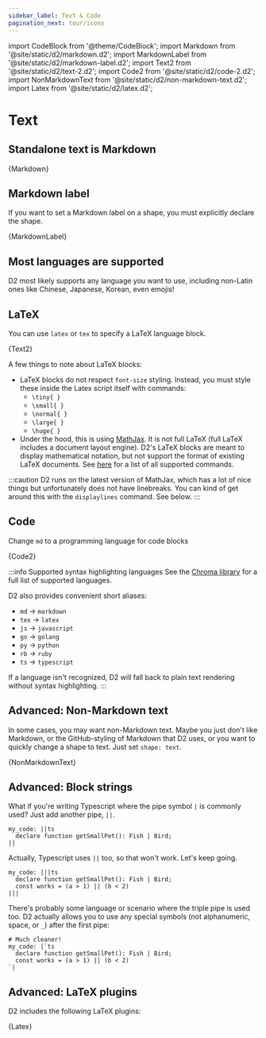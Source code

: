 ```yaml
---
sidebar_label: Text & Code
pagination_next: tour/icons
---
```

import CodeBlock from '@theme/CodeBlock';
import Markdown from '@site/static/d2/markdown.d2';
import MarkdownLabel from '@site/static/d2/markdown-label.d2';
import Text2 from '@site/static/d2/text-2.d2';
import Code2 from '@site/static/d2/code-2.d2';
import NonMarkdownText from '@site/static/d2/non-markdown-text.d2';
import Latex from '@site/static/d2/latex.d2';

# Text

## Standalone text is Markdown

<CodeBlock className="language-d2">
    {Markdown}
</CodeBlock>

<div style={{width: 300, margin: "0 auto"}} className="embedSVG" dangerouslySetInnerHTML={{__html: require('@site/static/img/generated/markdown.svg2')}}></div>

## Markdown label

If you want to set a Markdown label on a shape, you must explicitly declare the shape.

<CodeBlock className="language-d2">
    {MarkdownLabel}
</CodeBlock>

<div style={{width: 300, margin: "0 auto"}} className="embedSVG" dangerouslySetInnerHTML={{__html: require('@site/static/img/generated/markdown-label.svg2')}}></div>

## Most languages are supported

D2 most likely supports any language you want to use, including non-Latin ones like
Chinese, Japanese, Korean, even emojis!

<div className="embedSVG" dangerouslySetInnerHTML={{__html: require('@site/static/img/generated/unicode.svg2')}}></div>

## LaTeX

You can use `latex` or `tex` to specify a LaTeX language block.

<CodeBlock className="language-d2">
    {Text2}
</CodeBlock>

<div className="embedSVG" dangerouslySetInnerHTML={{__html: require('@site/static/img/generated/text-2.svg2')}}></div>

A few things to note about LaTeX blocks:

- LaTeX blocks do not respect `font-size` styling. Instead, you must style these inside
  the Latex script itself with commands:
  - `\tiny{ }`
  - `\small{ }`
  - `\normal{ }`
  - `\large{ }`
  - `\huge{ }`
- Under the hood, this is using [MathJax](https://www.mathjax.org/). It is not full LaTeX
  (full LaTeX includes a document layout engine). D2's LaTeX blocks are meant to display
  mathematical notation, but not support the format of existing LaTeX documents. See
  [here](https://docs.mathjax.org/en/latest/input/tex/macros/index.html) for a list of all
  supported commands.

:::caution
D2 runs on the latest version of MathJax, which has a lot of nice things but unfortunately
does not have linebreaks. You can kind of get around this with the `displaylines` command.
See below.
:::

## Code

Change `md` to a programming language for code blocks

<CodeBlock className="language-d2">
    {Code2}
</CodeBlock>

<div className="embedSVG" dangerouslySetInnerHTML={{__html: require('@site/static/img/generated/code-2.svg2')}}></div>

:::info Supported syntax highlighting languages
See the [Chroma library](https://github.com/alecthomas/chroma?tab=readme-ov-file#supported-languages) for a full list of supported languages.

D2 also provides convenient short aliases:
- `md` → `markdown`
- `tex` → `latex`
- `js` → `javascript`
- `go` → `golang`
- `py` → `python`
- `rb` → `ruby`
- `ts` → `typescript`

If a language isn't recognized, D2 will fall back to plain text rendering without syntax highlighting.
:::

## Advanced: Non-Markdown text

In some cases, you may want non-Markdown text. Maybe you just don't like Markdown, or the
GitHub-styling of Markdown that D2 uses, or you want to quickly change a shape to text.
Just set `shape: text`.

<CodeBlock className="language-d2">
    {NonMarkdownText}
</CodeBlock>

<div className="embedSVG" dangerouslySetInnerHTML={{__html: require('@site/static/img/generated/non-markdown-text.svg2')}}></div>

## Advanced: Block strings

What if you're writing Typescript where the pipe symbol `|` is commonly used? Just add
another pipe, `||`.

```d2
my_code: ||ts
  declare function getSmallPet(): Fish | Bird;
||
```

Actually, Typescript uses `||` too, so that won't work. Let's keep going.

```d2
my_code: |||ts
  declare function getSmallPet(): Fish | Bird;
  const works = (a > 1) || (b < 2)
|||
```

There's probably some language or scenario where the triple pipe is used too. D2 actually
allows you to use any special symbols (not alphanumeric, space, or `_`) after the first pipe:

```d2
# Much cleaner!
my_code: |`ts
  declare function getSmallPet(): Fish | Bird;
  const works = (a > 1) || (b < 2)
`|
```

## Advanced: LaTeX plugins

D2 includes the following LaTeX plugins:

<CodeBlock className="language-d2">
    {Latex}
</CodeBlock>

<div className="embedSVG" dangerouslySetInnerHTML={{__html: require('@site/static/img/generated/latex.svg2')}}></div>
